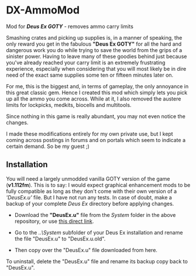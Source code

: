 # DX-AmmoMod
Mod for ***Deus Ex GOTY*** - removes ammo carry limits

Smashing crates and picking up supplies is, in a manner of speaking, the only reward you get in the fabulous **"Deus Ex GOTY"** for all the hard and dangerous work you do while trying to save the world from the grips of a sinister power. Having to leave many of these goodies behind just because you've already reached your carry limit is an extremely frustrating experience, especially when considering that you will most likely be in dire need of the exact same supplies some ten or fifteen minutes later on. 

For me, this is the biggest and, in terms of gameplay, the only annoyance in this great classic gem. Hence I created this mod which simply lets you pick up all the ammo you come across. While at it, I also removed the austere limits for lockpicks, medkits, biocells and multitools.

Since nothing in this game is really abundant, you may not even notice the changes.

I made these modifications entirely for my own private use, but I kept coming across postings in forums and on portals which seem to indicate a certain demand. So be my guest ;)


## Installation

You will need a largely unmodded vanilla GOTY version of the game (**v1.112fm**). This is to say: I would expect graphical enhancement mods to be fully compatible as long as they don't come with their own version of a *'DeusEx.u'* file. But I have not run any tests. In case of doubt, make a backup of your complete *Deus Ex* directory before applying changes.

- Download the **"DeusEx.u"** file from the *System* folder in the above repository, or use [this direct link](https://github.com/philobyte/DX-AmmoMod/raw/master/System/DeusEx.u).

- Go to the *..\System* subfolder of your Deus Ex installation and rename the file "DeusEx.u" to "DeusEx.u.old".

- Then copy over the "DeusEx.u" file downloaded from here. 


To uninstall, delete the "DeusEx.u" file and rename its backup copy back to "DeusEx.u".
